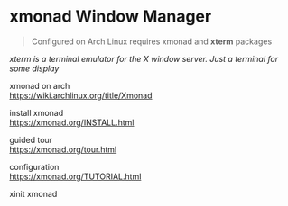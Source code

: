 # xmonad Window Manager

> Configured on Arch Linux
> requires xmonad and **xterm** packages

*xterm is a terminal emulator for the X window server. Just a terminal for some display*

xmonad on arch <br>
<https://wiki.archlinux.org/title/Xmonad>

install xmonad <br>
<https://xmonad.org/INSTALL.html>

guided tour <br>
<https://xmonad.org/tour.html>

configuration <br>
<https://xmonad.org/TUTORIAL.html>


xinit xmonad
